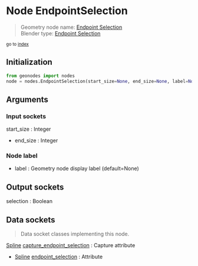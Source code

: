 
# Node EndpointSelection

> Geometry node name: [Endpoint Selection](https://docs.blender.org/manual/en/latest/modeling/geometry_nodes/material/endpoint_selection.html)<br>
  Blender type: [Endpoint Selection](https://docs.blender.org/api/current/bpy.types.GeometryNodeCurveEndpointSelection.html)
  
<sub>go to [index](/docs/index.md)</sub>

## Initialization

```python
from geonodes import nodes
node = nodes.EndpointSelection(start_size=None, end_size=None, label=None)
```



## Arguments


### Input sockets

start_size : Integer
- end_size : Integer

### Node label

- label : Geometry node display label (default=None)

## Output sockets

selection : Boolean

## Data sockets

> Data socket classes implementing this node.
  
[Spline](/docs/sockets/Spline.md) [capture_endpoint_selection](/docs/sockets/Spline.md#capture_endpoint_selection) : Capture attribute
- [Spline](/docs/sockets/Spline.md) [endpoint_selection](/docs/sockets/Spline.md#endpoint_selection) : Attribute
  
